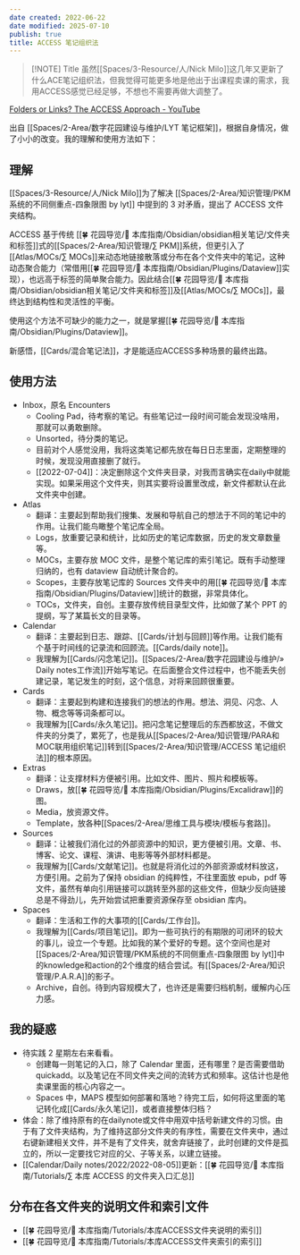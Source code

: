 ```yaml
---
date created: 2022-06-22
date modified: 2025-07-10
publish: true
title: ACCESS 笔记组织法
---
```

> [!NOTE] Title
> 虽然[[Spaces/3-Resource/人/Nick Milo]]这几年又更新了什么ACE笔记组织法，但我觉得可能更多地是他出于出课程卖课的需求，我用ACCESS感觉已经足够，不想也不需要再做大调整了。

[Folders or Links? The ACCESS Approach - YouTube](https://www.youtube.com/watch?v=p0zWJ-TLghw)

出自 [[Spaces/2-Area/数字花园建设与维护/LYT 笔记框架]]，根据自身情况，做了小小的改变。我的理解和使用方法如下：

## 理解

[[Spaces/3-Resource/人/Nick Milo]]为了解决 [[Spaces/2-Area/知识管理/PKM系统的不同侧重点-四象限图 by lyt]] 中提到的 3 对矛盾，提出了 ACCESS 文件夹结构。

ACCESS 基于传统 [[🍀 花园导览/🧰 本库指南/Obsidian/obsidian相关笔记/文件夹和标签]]式的[[Spaces/2-Area/知识管理/∑ PKM]]系统，但更引入了[[Atlas/MOCs/∑ MOCs]]来动态地链接散落或分布在各个文件夹中的笔记，这种动态聚合能力（常借用[[🍀 花园导览/🧰 本库指南/Obsidian/Plugins/Dataview]]实现），也远高于标签的简单聚合能力。因此结合[[🍀 花园导览/🧰 本库指南/Obsidian/obsidian相关笔记/文件夹和标签]]及[[Atlas/MOCs/∑ MOCs]]，最终达到结构性和灵活性的平衡。

使用这个方法不可缺少的能力之一，就是掌握[[🍀 花园导览/🧰 本库指南/Obsidian/Plugins/Dataview]]。

新感悟，[[Cards/混合笔记法]]，才是能适应ACCESS多种场景的最终出路。

## 使用方法

- Inbox，原名 Encounters
	- Cooling Pad，待考察的笔记。有些笔记过一段时间可能会发现没啥用，那就可以勇敢删除。
	- Unsorted，待分类的笔记。
	- 目前对个人感觉没用，我将这类笔记都先放在每日日志里面，定期整理的时候，发现没用直接删了就行。
	- [[2022-07-04]]：决定删除这个文件夹目录，对我而言确实在daily中就能实现。如果采用这个文件夹，则其实要将设置里改成，新文件都默认在此文件夹中创建。
- Atlas
	- 翻译：主要起到帮助我们搜集、发展和导航自己的想法于不同的笔记中的作用。让我们能鸟瞰整个笔记库全局。
	- Logs，放重要记录和统计，比如历史的笔记库数据，历史的发文章数量等。
	- MOCs，主要存放 MOC 文件，是整个笔记库的索引笔记。既有手动整理归纳的，也有 dataview 自动统计聚合的。
	- Scopes，主要存放笔记库的 Sources 文件夹中的用[[🍀 花园导览/🧰 本库指南/Obsidian/Plugins/Dataview]]统计的数据，非常具体化。
	- TOCs，文件夹，自创。主要存放传统目录型文件，比如做了某个 PPT 的提纲，写了某篇长文的目录等。
- Calendar
	- 翻译：主要起到日志、跟踪、[[Cards/计划与回顾]]等作用。让我们能有个基于时间线的记录流和回顾流。[[Cards/daily note]]。
	- 我理解为[[Cards/闪念笔记]]。[[Spaces/2-Area/数字花园建设与维护/» Daily notes工作流]]开始写笔记。在后面整合文件过程中，也不能丢失创建记录，笔记发生的时刻，这个信息，对将来回顾很重要。
- Cards
	- 翻译：主要起到构建和连接我们的想法的作用。想法、洞见、闪念、人物、概念等等词条都可以。
	- 我理解为[[Cards/永久笔记]]。把闪念笔记整理后的东西都放这，不做文件夹的分类了，累死了，也是我从[[Spaces/2-Area/知识管理/PARA和MOC联用组织笔记]]转到[[Spaces/2-Area/知识管理/ACCESS 笔记组织法]]的根本原因。
- Extras
	- 翻译：让支撑材料方便被引用。比如文件、图片、照片和模板等。
	- Draws，放[[🍀 花园导览/🧰 本库指南/Obsidian/Plugins/Excalidraw]]的图。
	- Media，放资源文件。
	- Template，放各种[[Spaces/2-Area/思维工具与模块/模板与套路]]。
- Sources
	- 翻译：让被我们消化过的外部资源中的知识，更方便被引用。文章、书、博客、论文、课程、演讲、电影等等外部材料都是。
	- 我理解为[[Cards/文献笔记]]。也就是将消化过的外部资源或材料放这，方便引用。之前为了保持 obsidian 的纯粹性，不往里面放 epub，pdf 等文件，虽然有单向引用链接可以跳转至外部的这些文件，但缺少反向链接总是不得劲儿，先开始尝试把重要资源保存至 obsidian 库内。
- Spaces
	- 翻译：生活和工作的大事项的[[Cards/工作台]]。
	- 我理解为[[Cards/项目笔记]]。即为一些可执行的有期限的可闭环的较大的事儿，设立一个专题。比如我的某个爱好的专题。这个空间也是对[[Spaces/2-Area/知识管理/PKM系统的不同侧重点-四象限图 by lyt]]中的knowledge和action的2个维度的结合尝试。有[[Spaces/2-Area/知识管理/P.A.R.A]]的影子。
	- Archive，自创。待到内容规模大了，也许还是需要归档机制，缓解内心压力感。

## 我的疑惑

- 待实践 2 星期左右来看看。
	- 创建每一则笔记的入口，除了 Calendar 里面，还有哪里？是否需要借助 quickadd。以及笔记在不同文件夹之间的流转方式和频率。这估计也是他卖课里面的核心内容之一。
	- Spaces 中，MAPS 模型如何部署和落地？待完工后，如何将这里面的笔记转化成[[Cards/永久笔记]]，或者直接整体归档？
- 体会：除了维持原有的在dailynote或文件中用双中括号新建文件的习惯。由于有了文件夹结构，为了维持这部分文件夹的有序性，需要在文件夹中，通过右键新建相关文件，并不是有了文件夹，就舍弃链接了，此时创建的文件是孤立的，所以一定要找它对应的父、子等关系，以建立链接。
- [[Calendar/Daily notes/2022/2022-08-05]]更新：[[🍀 花园导览/🧰 本库指南/Tutorials/∑ 本库 ACCESS 的文件夹入口汇总]]

## 分布在各文件夹的说明文件和索引文件

- [[🍀 花园导览/🧰 本库指南/Tutorials/本库ACCESS文件夹说明的索引]]
- [[🍀 花园导览/🧰 本库指南/Tutorials/本库ACCESS文件夹索引的索引]]
